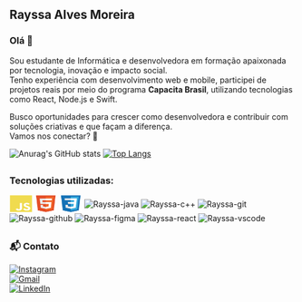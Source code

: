 ## Rayssa Alves Moreira 
### Olá 👋  
Sou estudante de Informática e desenvolvedora em formação apaixonada por tecnologia, inovação e impacto social.  
Tenho experiência com desenvolvimento web e mobile, participei de projetos reais por meio do programa **Capacita Brasil**, utilizando tecnologias como React, Node.js e Swift.  

Busco oportunidades para crescer como desenvolvedora e contribuir com soluções criativas e que façam a diferença.  
Vamos nos conectar? 💜  

![Anurag's GitHub stats](https://github-readme-stats.vercel.app/api?username=rayssamorei&show_icons=true&theme=radical)
[![Top Langs](https://github-readme-stats.vercel.app/api/top-langs/?username=rayssamorei&layout=compact&theme=radical)](https://github.com/anuraghazra/github-readme-stats)
##
### Tecnologias utilizadas:
<div style="display: inline_block">
  <img align="center" alt="Rafa-Js" height="30" width="40" src="https://raw.githubusercontent.com/devicons/devicon/master/icons/javascript/javascript-plain.svg">
  <img align="center" alt="Rayssa-HTML" height="30" width="40" src="https://raw.githubusercontent.com/devicons/devicon/master/icons/html5/html5-original.svg">
  <img align="center" alt="Rayssa-CSS" height="30" width="40" src="https://raw.githubusercontent.com/devicons/devicon/master/icons/css3/css3-original.svg">
  <img align="center" alt="Rayssa-java" height="30" width="40" src="https://cdn.jsdelivr.net/gh/devicons/devicon@latest/icons/java/java-plain.svg" />
  <img align="center" alt="Rayssa-c++" height="30" width="40" src="https://cdn.jsdelivr.net/gh/devicons/devicon@latest/icons/cplusplus/cplusplus-original.svg" />
  <img align="center" alt="Rayssa-git" height="30" width="40"  src="https://cdn.jsdelivr.net/gh/devicons/devicon@latest/icons/git/git-original.svg" />
  <img align="center" alt="Rayssa-github" height="30" width="40" src="https://cdn.jsdelivr.net/gh/devicons/devicon@latest/icons/github/github-original.svg" />
  <img align="center" alt="Rayssa-figma" height="30" width="40" src="https://cdn.jsdelivr.net/gh/devicons/devicon@latest/icons/figma/figma-original.svg" />
  <img align="center" alt="Rayssa-react" height="30" width="40" src="https://cdn.jsdelivr.net/gh/devicons/devicon@latest/icons/react/react-original.svg" />
  <img align="center" alt="Rayssa-vscode" height="30" width="40"src="https://cdn.jsdelivr.net/gh/devicons/devicon@latest/icons/vscode/vscode-original.svg" />  
</div>


  ##

  ### 📬 Contato

  [![Instagram](https://img.shields.io/badge/-Instagram-%23E4405F?style=for-the-badge&logo=instagram&logoColor=white)](https://instagram.com/alvss.rayssa)  
  [![Gmail](https://img.shields.io/badge/-Gmail-%23333?style=for-the-badge&logo=gmail&logoColor=white)](mailto:rayssa32alvess@gmail.com)  
  [![LinkedIn](https://img.shields.io/badge/-LinkedIn-%230077B5?style=for-the-badge&logo=linkedin&logoColor=white)](https://www.linkedin.com/in/rayssa-moreira-3668122a2/)  
</div>
